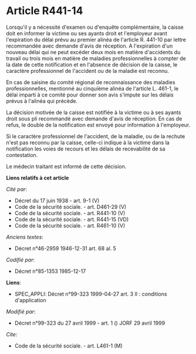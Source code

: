 # Article R441-14

Lorsqu'il y a nécessité d'examen ou d'enquête complémentaire, la caisse doit en informer la victime ou ses ayants droit et
l'employeur avant l'expiration du délai prévu au premier alinéa de l'article R. 441-10 par lettre recommandée avec demande
d'avis de réception. A l'expiration d'un nouveau délai qui ne peut excéder deux mois en matière d'accidents du travail ou
trois mois en matière de maladies professionnelles à compter de la date de cette notification et en l'absence de décision de
la caisse, le caractère professionnel de l'accident ou de la maladie est reconnu.

En cas de saisine du comité régional de reconnaissance des maladies professionnelles, mentionné au cinquième alinéa de
l'article L. 461-1, le délai imparti à ce comité pour donner son avis s'impute sur les délais prévus à l'alinéa qui précède.

La décision motivée de la caisse est notifiée à la victime ou à ses ayants droit sous pli recommandé avec demande d'avis de
réception. En cas de refus, le double de la notification est envoyé pour information à l'employeur.

Si le caractère professionnel de l'accident, de la maladie, ou de la rechute n'est pas reconnu par la caisse, celle-ci
indique à la victime dans la notification les voies de recours et les délais de recevabilité de sa contestation. 

Le médecin traitant est informé de cette décision.

**Liens relatifs à cet article**

_Cité par_:

  - Décret du 17 juin 1938 - art. 9-1 (V)
  - Code de la sécurité sociale. - art. D461-29 (V)
  - Code de la sécurité sociale. - art. R441-10 (V)
  - Code de la sécurité sociale. - art. R441-15 (VD)
  - Code de la sécurité sociale. - art. R461-10 (V)

_Anciens textes_:

  - Décret n°46-2959 1946-12-31 art. 68 al. 5

_Codifié par_:

  - Décret n°85-1353 1985-12-17

**Liens**:

  - SPEC_APPLI: Décret n°99-323 1999-04-27 art. 3 II : conditions d'application

_Modifié par_:

  - Décret n°99-323 du 27 avril 1999 - art. 1 () JORF 29 avril 1999

_Cite_:

  - Code de la sécurité sociale. - art. L461-1 (M)
